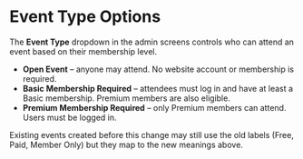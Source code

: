 # Event Type Options

The **Event Type** dropdown in the admin screens controls who can attend an event based on their membership level.

- **Open Event** – anyone may attend. No website account or membership is required.
- **Basic Membership Required** – attendees must log in and have at least a Basic membership. Premium members are also eligible.
- **Premium Membership Required** – only Premium members can attend. Users must be logged in.

Existing events created before this change may still use the old labels (Free, Paid, Member Only) but they map to the new meanings above.

